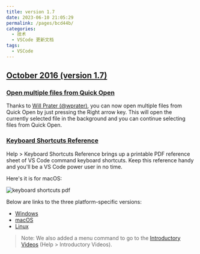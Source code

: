 ```yaml
---
title: version 1.7
date: 2023-06-10 21:05:29
permalink: /pages/bcd44b/
categories:
  - 技术
  - VSCode 更新文档
tags:
  - VSCode
---
```


## [October 2016 (version 1.7)](https://code.visualstudio.com/updates/v1_7)

### [Open multiple files from Quick Open](https://code.visualstudio.com/updates/v1_7#_open-multiple-files-from-quick-open)

Thanks to [Will Prater (@wprater)](https://github.com/wprater), you can now open multiple files from Quick Open by just pressing the Right arrow key. This will open the currently selected file in the background and you can continue selecting files from Quick Open.

### [Keyboard Shortcuts Reference](https://code.visualstudio.com/updates/v1_7#_keyboard-shortcuts-reference)

Help > Keyboard Shortcuts Reference brings up a printable PDF reference sheet of VS Code command keyboard shortcuts. Keep this reference handy and you'll be a VS Code power user in no time.

Here's it is for macOS:

![keyboard shortcuts pdf](https://code.visualstudio.com/assets/updates/1_7/keyboard-shortcuts-pdf.png)

Below are links to the three platform-specific versions:

- [Windows](https://go.microsoft.com/fwlink/?linkid=832145)
- [macOS](https://go.microsoft.com/fwlink/?linkid=832143)
- [Linux](https://go.microsoft.com/fwlink/?linkid=832144)

> Note: We also added a menu command to go to the [Introductory Videos](https://code.visualstudio.com/docs/getstarted/introvideos) (Help > Introductory Videos).
